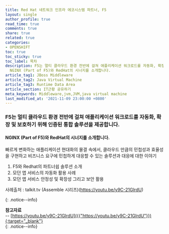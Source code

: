```yaml
---
title: Red Hat 네트워크 인프라 에코시스템 파트너, F5 
layout: single
author_profile: true
read_time: true
comments: true
share: true
related: true
categories:
- OPENSHIFT
toc: true
toc_sticky: true
toc_label: 목차
description: F5는 멀티 클라우드 환경 전반에 걸쳐 애플리케이션 워크로드를 자동화, 확장 및 보호하기 위해 인증된 통합 솔루션을 제공합니다. 
  NGINX (Part of F5)와 RedHat의 시너지를 소개합니다.
article_tag1: JBoss Middleware
article_tag2: Java Virtual Machine
article_tag3: Runtime Data Area
article_section: IT근황 공유하기
meta_keywords: Middleware,jvm,JVM,java virtual machine
last_modified_at: '2021-11-09 23:00:00 +0800'
---
```



### F5는 멀티 클라우드 환경 전반에 걸쳐 애플리케이션 워크로드를 자동화, 확장 및 보호하기 위해 인증된 통합 솔루션을 제공합니다. 
#### NGINX (Part of F5)와 RedHat의 시너지를 소개합니다.

빠르게 변화하는 애플리케이션 현대화의 물결 속에서, 클라우드 만큼의 민첩성과 효율성을 구현하고 비즈니스 요구에 민첩하게 대응할 수 있는 솔루션과 대응에 대한 이야기

1. F5와 Redhat의 파트너쉽 솔루션 소개
2. 모던 앱 서비스의 자동화 활용 사례
3. 모던 앱 서비스 안정성 및 확장성 그리고 보안 활용 

사례출처 : talkit.tv (Assemble 시리즈)(https://youtu.be/y9C-21GlrdU)

{: .notice--info}

**참고자료** <br>
-- [https://youtu.be/y9C-21GlrdU]({{"https://youtu.be/y9C-21GlrdU"}}){:target="_blank"} <br>
{: .notice--info}
